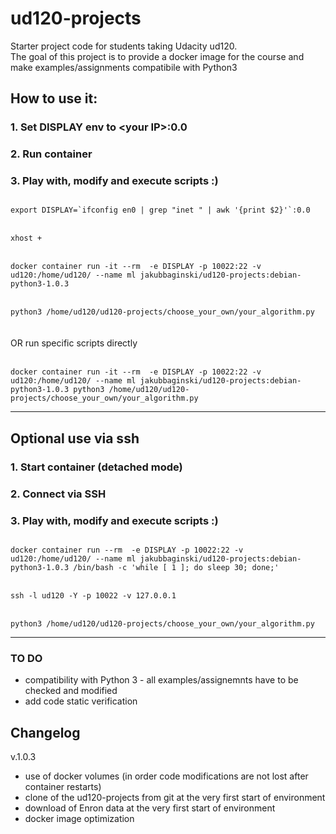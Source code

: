 ud120-projects
==============

Starter project code for students taking Udacity ud120.<br>
The goal of this project is to provide a docker image for the course and make examples/assignments compatibile with Python3<br>

## How to use it:
### 1. Set DISPLAY env to \<your IP\>:0.0
### 2. Run container 
### 3. Play with, modify and execute scripts :)

<code>
export DISPLAY=`ifconfig en0 | grep "inet " | awk '{print $2}'`:0.0
</code><br><code>
xhost +
</code><br><code>
docker container run -it --rm  -e DISPLAY -p 10022:22 -v ud120:/home/ud120/ --name ml jakubbaginski/ud120-projects:debian-python3-1.0.3
</code><br><code>
python3 /home/ud120/ud120-projects/choose_your_own/your_algorithm.py
</code>
<br>
<br>
OR run specific scripts directly
<br><br>
<code>
docker container run -it --rm  -e DISPLAY -p 10022:22 -v ud120:/home/ud120/ --name ml jakubbaginski/ud120-projects:debian-python3-1.0.3 python3 /home/ud120/ud120-projects/choose_your_own/your_algorithm.py
</code>

------------------------------------------------------

## Optional use via ssh
### 1. Start container (detached mode)
### 2. Connect via SSH
### 3. Play with, modify and execute scripts :)

<code>
docker container run --rm  -e DISPLAY -p 10022:22 -v ud120:/home/ud120/ --name ml jakubbaginski/ud120-projects:debian-python3-1.0.3 /bin/bash -c 'while [ 1 ]; do sleep 30; done;'
</code><br><code>
ssh -l ud120 -Y -p 10022 -v 127.0.0.1
</code><br><code>
python3 /home/ud120/ud120-projects/choose_your_own/your_algorithm.py
</code>

------------------------------------------------------

### TO DO
- compatibility with Python 3 - all examples/assignemnts have to be checked and modified<br>
- add code static verification

## Changelog

v.1.0.3
- use of docker volumes (in order code modifications are not lost after container restarts)
- clone of the ud120-projects from git at the very first start of environment
- download of Enron data at the very first start of environment
- docker image optimization
